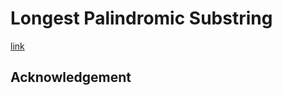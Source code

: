# Longest Palindromic Substring
[link](https://leetcode.com/problems/longest-palindromic-substring)

## Acknowledgement